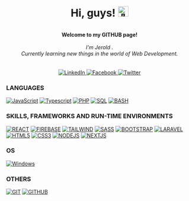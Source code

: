 <h1 align="center">Hi, guys! <img src="https://github-production-user-asset-6210df.s3.amazonaws.com/24524555/238178097-766d336d-b87d-44ba-807c-c51de2bc6b4d.gif" width="28px" alt="👋"></h1>
<div align="center" id="badges">
  <img src="https://komarev.com/ghpvc/?username=jeroldcuico&style=flat-square&color=purple" alt=""/>
</div>
<p align="center">
    <b>Welcome to my GITHUB page!</b><br><br>
    <i>
        I'm Jerold .<br>
        Currently learning new things in the world of Web Development.<br>
        <br>
    </i><br>
    <a href="https://www.linkedin.com/in/jerold-cuico-ab379a2b/" target="_blank">
        <img src="https://img.shields.io/badge/LinkedIn-black?style=flat-square&logo=linkedin" alt="LinkedIn">
    </a>
    <a href="https://www.facebook.com/loverold16/" target="_blank" >
        <img src="https://img.shields.io/badge/Facebook-black?style=flat-square&logo=facebook" alt="Facebook">
    </a>
    <a href="https://twitter.com/Setsuna29Seiei">
        <img src="https://img.shields.io/badge/Twitter-black?style=flat-square&logo=twitter" alt="Twitter">
    </a>
</p>

### LANGUAGES

[![JavaScript](https://img.shields.io/badge/javascript-black?style=for-the-badge&logo=javascript)](https://github.com/loverold16)
[![Typescript](https://img.shields.io/badge/typescript-black?style=for-the-badge&logo=typescript)](https://github.com/loverold16)
[![PHP](https://img.shields.io/badge/PHP-black?style=for-the-badge&logo=PHP)](https://github.com/loverold16)
[![SQL](https://img.shields.io/badge/sql-black?style=for-the-badge&logo=mysql)](https://github.com/loverold16)
[![BASH](https://img.shields.io/badge/bash-black?style=for-the-badge&logo=gnu-bash&logoColor=white)](https://github.com/loverold16)

### SKILLS, FRAMEWORKS AND RUN-TIME ENVIRONMENTS
[![REACT](https://img.shields.io/badge/react-black?style=for-the-badge&logo=react)](https://github.com/loverold16)
[![FIREBASE](https://img.shields.io/badge/Firebase-black?style=for-the-badge&logo=firebase)](https://github.com/loverold16)
[![TAILWIND](https://img.shields.io/badge/Tailwind-black?style=for-the-badge&logo=tailwind)](https://github.com/loverold16)
[![SASS](https://img.shields.io/badge/sass-black?style=for-the-badge&logo=sass)](https://github.com/loverold16)
[![BOOTSTRAP](https://img.shields.io/badge/Bootstrap-black?style=for-the-badge&logo=bootstrap)](https://github.com/loverold16)
[![LARAVEL](https://img.shields.io/badge/Laravel-black?style=for-the-badge&logo=Laravel)](https://github.com/loverold16)
[![HTML5](https://img.shields.io/badge/html5-black?style=for-the-badge&logo=html5)](https://github.com/loverold16)
[![CSS3](https://img.shields.io/badge/css3-black?style=for-the-badge&logo=css3)](https://github.com/loverold16)
[![NODEJS](https://img.shields.io/badge/Node.js-black?style=for-the-badge&logo=node.js&logoColor=white)](https://github.com/loverold16)
[![NEXTJS](https://img.shields.io/badge/next.js-black?style=for-the-badge&logo=NEXT.js&logoColor=white)](https://github.com/loverold16)

### OS

[![Windows](https://img.shields.io/badge/Windows-black?style=for-the-badge&logo=Windows)](https://github.com/loverold16)

### OTHERS

[![GIT](https://img.shields.io/badge/Git-black?style=for-the-badge&logo=git)](https://github.com/loverold16)
[![GITHUB](https://img.shields.io/badge/Github-black?style=for-the-badge&logo=github)](https://github.com/loverold16)
